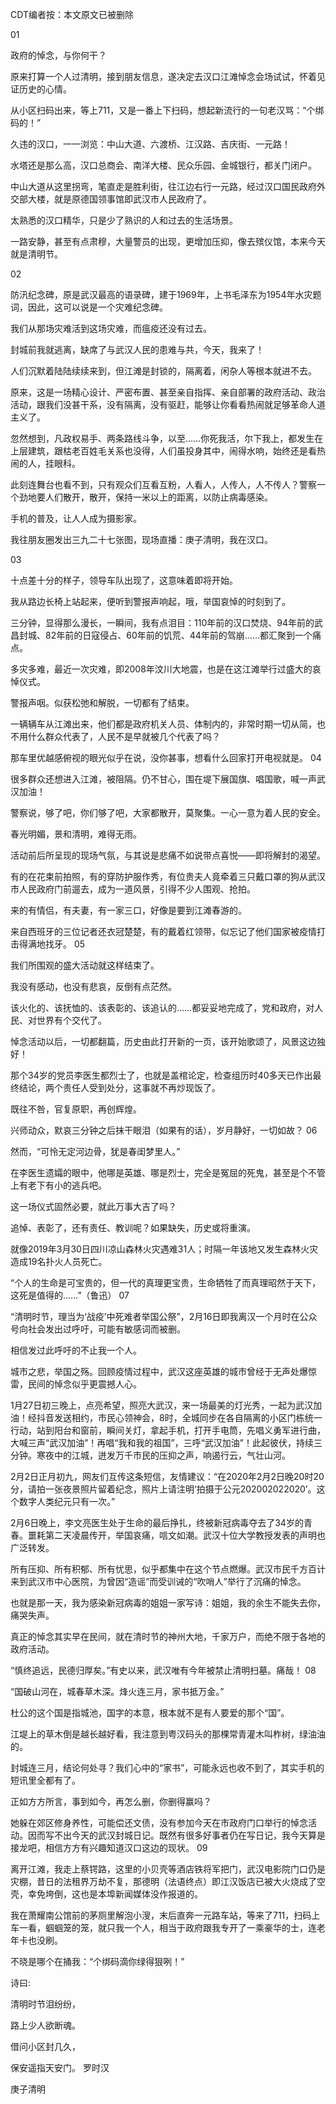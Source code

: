CDT编者按：本文原文已被删除  

01

政府的悼念，与你何干？

原来打算一个人过清明，接到朋友信息，遂决定去汉口江滩悼念会场试试，怀着见证历史的心情。

从小区扫码出来，等上711，又是一番上下扫码，想起新流行的一句老汉骂：“个绑码的！”

久违的汉口，一一浏览：中山大道、六渡桥、江汉路、吉庆街、一元路！

水塔还是那么高，汉口总商会、南洋大楼、民众乐园、金城银行，都关门闭户。

中山大道从这里拐弯，笔直走是胜利街，往江边右行一元路，经过汉口国民政府外交部大楼，就是原德国领事馆即武汉市人民政府了。

太熟悉的汉口精华，只是少了熟识的人和过去的生活场景。

一路安静，甚至有点肃穆，大量警员的出现，更增加压抑，像去殡仪馆，本来今天就是清明节。 

02

防汛纪念碑，原是武汉最高的语录碑，建于1969年，上书毛泽东为1954年水灾题词，因此，这可以说是一个灾难纪念碑。

我们从那场灾难活到这场灾难，而瘟疫还没有过去。

封城前我就逃离，缺席了与武汉人民的患难与共，今天，我来了！

人们沉默着陆陆续续来到，但江滩是封锁的，隔离着，闲杂人等根本就进不去。

原来，这是一场精心设计、严密布置、甚至亲自指挥、亲自部署的政府活动、政治活动，跟我们没甚干系，没有隔离，没有驱赶，能够让你看看热闹就足够革命人道主义了。

忽然想到，凡政权易手、两条路线斗争，以至……你死我活，尔下我上，都发生在上层建筑，跟枯老百姓毛关系也没得，人们虽投身其中，闹得水响，始终还是看热闹的人，挂眼科。

此刻连舞台也看不到，只有观众们互看互粉，人看人，人传人，人不传人？警察一个劲地要人们散开，散开，保持一米以上的距离，以防止病毒感染。

手机的普及，让人人成为摄影家。

我往朋友圈发出三九二十七张图，现场直播：庚子清明，我在汉口。 

03

十点差十分的样子，领导车队出现了，这意味着即将开始。

我从路边长椅上站起来，便听到警报声响起，哦，举国哀悼的时刻到了。

三分钟，显得那么漫长，一瞬间，我有点泪目：110年前的汉口焚烧、94年前的武昌封城、82年前的日寇侵占、60年前的饥荒、44年前的驾崩……都汇聚到一个痛点。

多灾多难，最近一次灾难，即2008年汶川大地震，也是在这江滩举行过盛大的哀悼仪式。

警报声咽。似获松弛和解脱，一切都有了结束。

一辆辆车从江滩出来，他们都是政府机关人员、体制内的，非常时期一切从简，也不用什么群众代表了，人民不是早就被几个代表了吗？

那车里优越感俯视的眼光似乎在说，没你甚事，想看什么回家打开电视就是。   04

很多群众还想进入江滩，被阻隔。仍不甘心，围在堤下展国旗、唱国歌，喊一声武汉加油！

警察说，够了吧，你们够了吧，大家都散开，莫聚集。一心一意为着人民的安全。

春光明媚，景和清明，难得无雨。

活动前后所呈现的现场气氛，与其说是悲痛不如说带点喜悦——即将解封的渴望。

有的在花束前拍照，有的穿防护服作秀，有位贵夫人竟牵着三只戴口罩的狗从武汉市人民政府门前遛去，成为一道风景，引得不少人围观、抢拍。

来的有情侣，有夫妻，有一家三口，好像是要到江滩春游的。

来自西班牙的三位记者还衣冠楚楚，有的戴着红领带，似忘记了他们国家被疫情打击得满地找牙。  05

我们所围观的盛大活动就这样结束了。

我没有感动，也没有悲哀，反倒有点茫然。

该火化的、该抚恤的、该表彰的、该追认的……都妥妥地完成了，党和政府，对人民、对世界有个交代了。

悼念活动以后，一切都翻篇，历史由此打开新的一页，该开始歌颂了，风景这边独好！

那个34岁的党员李医生都烈士了，也就是盖棺论定，检查组历时40多天已作出最终结论，两个责任人受到处分，这事就不再炒现饭了。

既往不咎，官复原职，再创辉煌。

兴师动众，默哀三分钟之后抹干眼泪（如果有的话），岁月静好，一切如故？  06

然而，“可怜无定河边骨，犹是春闺梦里人。”

在李医生遗孀的眼中，他哪是英雄、哪是烈士，完全是冤屈的死鬼，甚至是个不管上有老下有小的逃兵吧。

这一场仪式固然必要，就此万事大吉了吗？

追悼、表彰了，还有责任、教训呢？如果缺失，历史或将重演。

就像2019年3月30日四川凉山森林火灾遇难31人；时隔一年该地又发生森林火灾造成19名扑火人员死亡。

“个人的生命是可宝贵的，但一代的真理更宝贵，生命牺牲了而真理昭然于天下，这死是值得的……”（鲁迅）  07

“清明时节，理当为‘战疫’中死难者举国公祭”，2月16日即我离汉一个月时在公众号向社会发出过呼吁，可能有敏感词而被删。

相信发过此呼吁的不止我一个人。

城市之悲，举国之殇。回顾疫情过程中，武汉这座英雄的城市曾经于无声处爆惊雷，民间的悼念似乎更震撼人心。

1月27日初三晚上，点亮希望，照亮大武汉，来一场最美的灯光秀，一起为武汉加油！经抖音发送相约，市民心领神会，8时，全城同步在各自隔离的小区门栋统一行动，站到阳台和窗前，瞬间关灯，拿起手机，打开手电筒，先唱义勇军进行曲，大喊三声“武汉加油”！再唱“我和我的祖国”，三呼“武汉加油”！此起彼伏，持续三分钟。寒夜中的江城，迸发万千市民的压抑之声，响遏行云，气壮山河。

2月2日正月初九，网友们互传这条短信，友情建议：“在2020年2月2日晚20时20分，请拍一张夜景照片留着纪念，照片上请注明‘拍摄于公元202002022020’。这个数字人类纪元只有一次。”

2月6日晚上，李文亮医生处于生命的最后挣扎，终被新冠病毒夺去了34岁的青春。噩耗第二天凌晨传开，举国哀痛，唁文如潮。武汉十位大学教授发表的声明也广泛转发。

所有压抑、所有积郁、所有忧思，似乎都集中在这个节点燃爆。武汉市民千方百计来到武汉市中心医院，为曾因“造谣”而受训诫的“吹哨人”举行了沉痛的悼念。

也就是那一天，我为感染新冠病毒的姐姐一家写诗：姐姐，我的余生不能失去你，痛哭失声。

真正的悼念其实早在民间，就在清时节的神州大地，千家万户，而绝不限于各地的政府活动。

“慎终追远，民德归厚矣。”有史以来，武汉唯有今年被禁止清明扫墓。痛哉！  08

“国破山河在，城春草木深。烽火连三月，家书抵万金。”

杜公的这个国是指城池，国字的本意，根本就不是有人要爱的那个“国”。

江堤上的草木倒是越长越好看，我注意到粤汉码头的那棵常青灌木叫柞树，绿油油的。

封城连三月，结论何处寻？我们心中的“家书”，可能永远也收不到了，其实手机的短讯里全都有了。

正如方方所言，事到如今，再怎么删，你删得赢吗？

她躲在郊区修身养性，可能偿还文债，没有参加今天在市政府门口举行的悼念活动。因而写不出今天的武汉封城日记。既然有很多好事者仍在写日记，我今天算是接龙吧，相信方方有兴趣知道汉口这边的现状。  09

离开江滩，我走上蔡锷路，这里的小贝壳等酒店铁将军把门，武汉电影院门口仍是灾棚，昔日的法租界万劫不复，那德明（法语终点）即江汉饭店已被大火烧成了空壳，幸免垮倒，这也是本埠新闻媒体没作报道的。

我在萧耀南公馆前的茅厕里解泡小溲，末后直奔一元路车站，等来了711，扫码上车一看，蝈蝈笼的笼，就只我一个人，相当于政府跟我专开了一乘豪华的士，连老年卡也没刷。

不晓是哪个在捅我：“个绑码滴你绿得狠咧！”

诗曰:

清明时节泪纷纷，

路上少人欲断魂。

借问小区封几久，

保安遥指天安门。 罗时汉

庚子清明 


